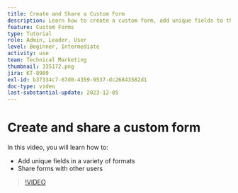 ```yaml
---
title: Create and Share a Custom Form
description: Learn how to create a custom form, add unique fields to the form, and share forms with users.
feature: Custom Forms
type: Tutorial
role: Admin, Leader, User
level: Beginner, Intermediate
activity: use
team: Technical Marketing
thumbnail: 335172.png
jira: KT-8909
exl-id: b37334c7-67d0-4359-9537-dc26843582d1
doc-type: video
last-substantial-update: 2023-12-05
---
```

# Create and share a custom form

In this video, you will learn how to:

* Add unique fields in a variety of formats
* Share forms with other users

>[!VIDEO](https://video.tv.adobe.com/v/335172/?quality=12&learn=on)

